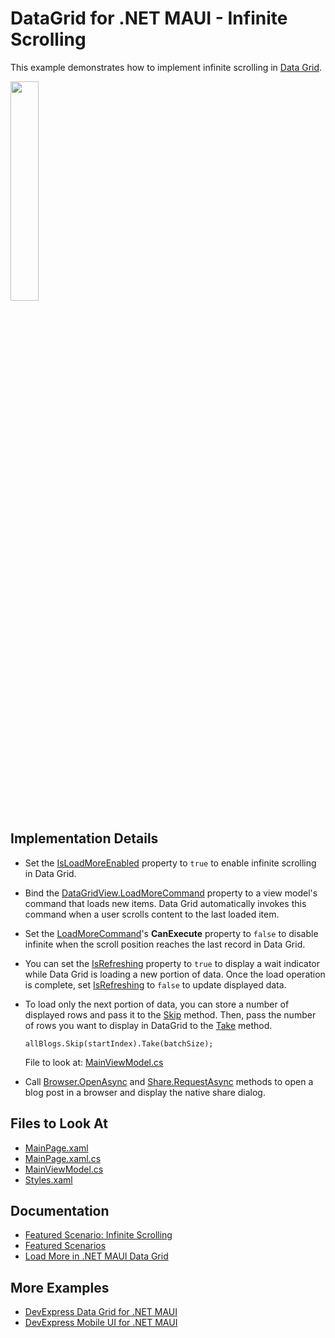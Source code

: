 <!-- default badges list -->
<!-- default badges end -->
# DataGrid for .NET MAUI - Infinite Scrolling

This example demonstrates how to implement infinite scrolling in [Data Grid](https://docs.devexpress.com/MAUI/403255/data-grid/data-grid).

<img width="30%" src="https://user-images.githubusercontent.com/12169834/230103799-e52c384f-3efe-4428-b663-35756da1fe59.png"/>

## Implementation Details

* Set the [IsLoadMoreEnabled](https://docs.devexpress.com/MAUI/DevExpress.Maui.DataGrid.DataGridView.IsLoadMoreEnabled) property to `true` to enable infinite scrolling in Data Grid.
* Bind the [DataGridView.LoadMoreCommand](https://docs.devexpress.com/MAUI/DevExpress.Maui.DataGrid.DataGridView.LoadMoreCommand) property to a view model's command that loads new items. Data Grid automatically invokes this command when a user scrolls content to the last loaded item.
* Set the [LoadMoreCommand](https://docs.devexpress.com/MAUI/DevExpress.Maui.DataGrid.DataGridView.LoadMoreCommand)'s **CanExecute** property to `false` to disable infinite when the scroll position reaches the last record in Data Grid.
* You can set the [IsRefreshing](https://docs.devexpress.com/MAUI/DevExpress.Maui.DataGrid.DataGridView.IsRefreshing) property to `true` to display a wait indicator while Data Grid is loading a new portion of data. Once the load operation is complete, set [IsRefreshing](https://docs.devexpress.com/MAUI/DevExpress.Maui.DataGrid.DataGridView.IsRefreshing) to `false` to update displayed data.
* To load only the next portion of data, you can store a number of displayed rows and pass it to the [Skip](https://learn.microsoft.com/en-us/dotnet/api/system.linq.enumerable.skip) method. Then, pass the number of rows you want to display in DataGrid to the [Take](https://learn.microsoft.com/en-us/dotnet/api/system.linq.enumerable.take) method.
    ```
    allBlogs.Skip(startIndex).Take(batchSize);
    ```

    File to look at: [MainViewModel.cs](CS/MainViewModel.cs)

* Call [Browser.OpenAsync](https://learn.microsoft.com/en-us/dotnet/maui/platform-integration/appmodel/open-browser?view=net-maui-7.0&tabs=android#open-the-browser) and [Share.RequestAsync](https://learn.microsoft.com/en-us/dotnet/maui/platform-integration/data/share?view=net-maui-7.0&tabs=android#share-text-and-links) methods to open a blog post in a browser and display the native share dialog.


## Files to Look At

* [MainPage.xaml](CS/MainPage.xaml)
* [MainPage.xaml.cs](CS/MainPage.xaml.cs)
* [MainViewModel.cs](CS/MainViewModel.cs)
* [Styles.xaml](CS/Resources/Styles/Styles.xaml)

## Documentation

* [Featured Scenario: Infinite Scrolling](https://docs.devexpress.com/MAUI/404358)
* [Featured Scenarios](https://docs.devexpress.com/MAUI/404291)
* [Load More in .NET MAUI Data Grid](https://docs.devexpress.com/MAUI/403264/data-grid/load-more)

## More Examples

* [DevExpress Data Grid for .NET MAUI](https://github.com/DevExpress-Examples/maui-data-grid/)
* [DevExpress Mobile UI for .NET MAUI](https://github.com/DevExpress-Examples/maui-demo-app/)
